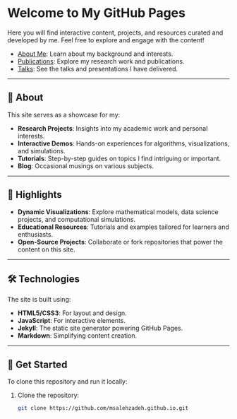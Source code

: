# Welcome to My GitHub Pages

Here you will find interactive content, projects, and resources curated and developed by me. Feel free to explore and engage with the content!

- [About Me](https://msalehzadeh.github.io/aboutme): Learn about my background and interests.
- [Publications](https://msalehzadeh.github.io/publication): Explore my research work and publications.
- [Talks](https://msalehzadeh.github.io/talk): See the talks and presentations I have delivered.


---

## 📌 About

This site serves as a showcase for my:
- **Research Projects**: Insights into my academic work and personal interests.
- **Interactive Demos**: Hands-on experiences for algorithms, visualizations, and simulations.
- **Tutorials**: Step-by-step guides on topics I find intriguing or important.
- **Blog**: Occasional musings on various subjects.

---

## 🌟 Highlights

- **Dynamic Visualizations**: Explore mathematical models, data science projects, and computational simulations.
- **Educational Resources**: Tutorials and examples tailored for learners and enthusiasts.
- **Open-Source Projects**: Collaborate or fork repositories that power the content on this site.

---

## 🛠️ Technologies

The site is built using:
- **HTML5/CSS3**: For layout and design.
- **JavaScript**: For interactive elements.
- **Jekyll**: The static site generator powering GitHub Pages.
- **Markdown**: Simplifying content creation.

---

## 🚀 Get Started

To clone this repository and run it locally:
1. Clone the repository:
   ```bash
   git clone https://github.com/msalehzadeh.github.io.git

